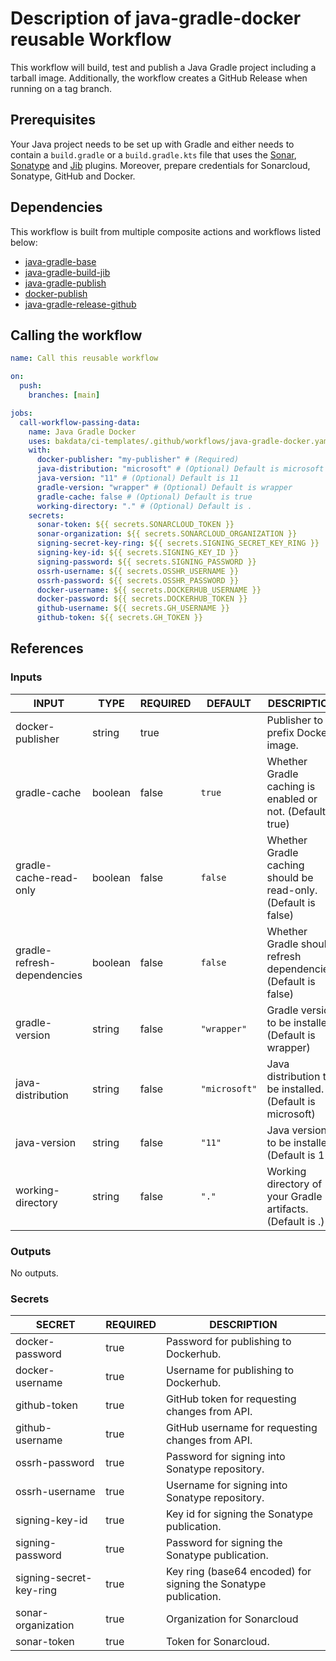 # Description of java-gradle-docker reusable Workflow

This workflow will build, test and publish a Java Gradle project including a tarball image. Additionally,
the workflow creates a GitHub Release when running on a tag branch.

## Prerequisites

Your Java project needs to be set up with Gradle and either needs to contain a `build.gradle` or a `build.gradle.kts`
file that uses the [Sonar](https://github.com/bakdata/gradle-plugins/tree/master/sonar), [Sonatype](https://github.com/bakdata/gradle-plugins/tree/master/sonatype) and [Jib](https://github.com/GoogleContainerTools/jib/tree/master/jib-gradle-plugin) plugins. Moreover, prepare credentials for Sonarcloud, Sonatype, GitHub and Docker.

## Dependencies

This workflow is built from multiple composite actions and workflows listed below:

- [java-gradle-base](https://github.com/bakdata/ci-templates/tree/main/.github/workflows/java-gradle-base.yaml)
- [java-gradle-build-jib](https://github.com/bakdata/ci-templates/tree/main/actions/java-gradle-build-jib)
- [java-gradle-publish](https://github.com/bakdata/ci-templates/tree/main/actions/java-gradle-publish)
- [docker-publish](https://github.com/bakdata/ci-templates/tree/main/actions/docker-publish)
- [java-gradle-release-github](https://github.com/bakdata/ci-templates/tree/main/actions/java-gradle-release-github)

## Calling the workflow

```yaml
name: Call this reusable workflow

on:
  push:
    branches: [main]

jobs:
  call-workflow-passing-data:
    name: Java Gradle Docker
    uses: bakdata/ci-templates/.github/workflows/java-gradle-docker.yaml@main
    with:
      docker-publisher: "my-publisher" # (Required)
      java-distribution: "microsoft" # (Optional) Default is microsoft
      java-version: "11" # (Optional) Default is 11
      gradle-version: "wrapper" # (Optional) Default is wrapper
      gradle-cache: false # (Optional) Default is true
      working-directory: "." # (Optional) Default is .
    secrets:
      sonar-token: ${{ secrets.SONARCLOUD_TOKEN }}
      sonar-organization: ${{ secrets.SONARCLOUD_ORGANIZATION }}
      signing-secret-key-ring: ${{ secrets.SIGNING_SECRET_KEY_RING }}
      signing-key-id: ${{ secrets.SIGNING_KEY_ID }}
      signing-password: ${{ secrets.SIGNING_PASSWORD }}
      ossrh-username: ${{ secrets.OSSHR_USERNAME }}
      ossrh-password: ${{ secrets.OSSHR_PASSWORD }}
      docker-username: ${{ secrets.DOCKERHUB_USERNAME }}
      docker-password: ${{ secrets.DOCKERHUB_TOKEN }}
      github-username: ${{ secrets.GH_USERNAME }}
      github-token: ${{ secrets.GH_TOKEN }}
```

## References

### Inputs

<!-- AUTO-DOC-INPUT:START - Do not remove or modify this section -->

| INPUT                       | TYPE    | REQUIRED | DEFAULT       | DESCRIPTION                                                    |
| --------------------------- | ------- | -------- | ------------- | -------------------------------------------------------------- |
| docker-publisher            | string  | true     |               | Publisher to prefix Docker image.                              |
| gradle-cache                | boolean | false    | `true`        | Whether Gradle caching is enabled or not. (Default is true)    |
| gradle-cache-read-only      | boolean | false    | `false`       | Whether Gradle caching should be read-only. (Default is false) |
| gradle-refresh-dependencies | boolean | false    | `false`       | Whether Gradle should refresh dependencies. (Default is false) |
| gradle-version              | string  | false    | `"wrapper"`   | Gradle version to be installed. (Default is wrapper)           |
| java-distribution           | string  | false    | `"microsoft"` | Java distribution to be installed. (Default is microsoft)      |
| java-version                | string  | false    | `"11"`        | Java version to be installed. (Default is 11)                  |
| working-directory           | string  | false    | `"."`         | Working directory of your Gradle artifacts. (Default is .)     |

<!-- AUTO-DOC-INPUT:END -->

### Outputs

<!-- AUTO-DOC-OUTPUT:START - Do not remove or modify this section -->

No outputs.

<!-- AUTO-DOC-OUTPUT:END -->

### Secrets

<!-- AUTO-DOC-SECRETS:START - Do not remove or modify this section -->

| SECRET                  | REQUIRED | DESCRIPTION                                                     |
| ----------------------- | -------- | --------------------------------------------------------------- |
| docker-password         | true     | Password for publishing to Dockerhub.                           |
| docker-username         | true     | Username for publishing to Dockerhub.                           |
| github-token            | true     | GitHub token for requesting changes from API.                   |
| github-username         | true     | GitHub username for requesting changes from API.                |
| ossrh-password          | true     | Password for signing into Sonatype repository.                  |
| ossrh-username          | true     | Username for signing into Sonatype repository.                  |
| signing-key-id          | true     | Key id for signing the Sonatype publication.                    |
| signing-password        | true     | Password for signing the Sonatype publication.                  |
| signing-secret-key-ring | true     | Key ring (base64 encoded) for signing the Sonatype publication. |
| sonar-organization      | true     | Organization for Sonarcloud                                     |
| sonar-token             | true     | Token for Sonarcloud.                                           |

<!-- AUTO-DOC-SECRETS:END -->
